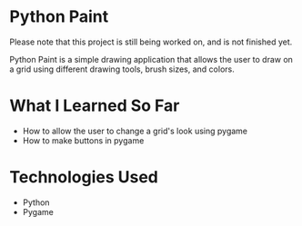 # Python Paint
Please note that this project is still being worked on, and is not finished yet.

Python Paint is a simple drawing application that allows the user to draw on a grid using different drawing tools, brush sizes, and colors.

# What I Learned So Far
* How to allow the user to change a grid's look using pygame
* How to make buttons in pygame

# Technologies Used
* Python
* Pygame
